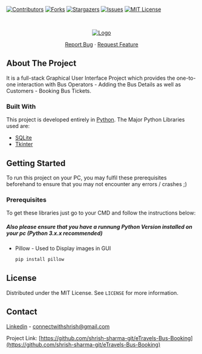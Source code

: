 [![Contributors][contributors-shield]][contributors-url] [![Forks][forks-shield]][forks-url] [![Stargazers][stars-shield]][stars-url] [![Issues][issues-shield]][issues-url] [![MIT License][license-shield]][license-url]

<!-- PROJECT LOGO -->
<br />
<p align="center">
  <a href="https://github.com/othneildrew/Best-README-Template">
    <img src="https://i.ibb.co/7NRpb1r/Py-Tk-Project-Cover.png" alt="Logo">
  </a>

<!--<h3 align="center">Best-README-Template</h3> -->

  <p align="center">
    <a href="https://github.com/shrish-sharma-git/eTravels-Bus-Booking/issues">Report Bug</a>
    ·
    <a href="https://github.com/shrish-sharma-git/eTravels-Bus-Booking/issues">Request Feature</a>
  </p>
</p>

<!-- ABOUT THE PROJECT -->
## About The Project
It is a full-stack Graphical User Interface Project which provides the one-to-one interaction with Bus Operators - Adding the Bus Details as well as Customers - Booking Bus Tickets.


### Built With
This project is developed entirely in [Python](https://www.python.org/). The Major Python Libraries used are:
* [SQLite](https://www.sqlite.org/index.html)
* [Tkinter](https://docs.python.org/3/library/tkinter.html)

<!-- GETTING STARTED -->
## Getting Started

To run this project on your PC, you may fulfil these prerequisites beforehand to ensure that you may not encounter any errors / crashes ;)

### Prerequisites

To get these libraries just go to your CMD and follow the instructions below:
#####  Also please ensure that you have a runnung Python Version installed on your pc (Python 3.x.x recommended)
* Pillow - Used to Display images in GUI
  ```sh
  pip install pillow
  ```

<!-- LICENSE -->
## License
Distributed under the MIT License. See `LICENSE` for more information.

<!-- CONTACT -->
## Contact

[Linkedin](https://www.linkedin.com/in/shrish-sharma) - connectwithshrish@gmail.com

Project Link: [https://github.com/shrish-sharma-git/eTravels-Bus-Booking](https://github.com/shrish-sharma-git/eTravels-Bus-Booking)

<!-- MARKDOWN LINKS & IMAGES -->
<!-- https://www.markdownguide.org/basic-syntax/#reference-style-links -->
[contributors-shield]: https://img.shields.io/github/contributors/shrish-sharma-git/eTravels-Bus-Booking.svg?style=for-the-badge
[contributors-url]: https://github.com/shrish-sharma-git/eTravels-Bus-Booking/graphs/contributors
[forks-shield]: https://img.shields.io/github/forks/shrish-sharma-git/eTravels-Bus-Booking.svg?style=for-the-badge
[forks-url]: https://github.com/shrish-sharma-git/eTravels-Bus-Booking/network/members
[stars-shield]: https://img.shields.io/github/stars/shrish-sharma-git/eTravels-Bus-Booking.svg?style=for-the-badge
[stars-url]: https://github.com/shrish-sharma-git/eTravels-Bus-Booking/stargazers
[issues-shield]: https://img.shields.io/github/issues/shrish-sharma-git/eTravels-Bus-Booking.svg?style=for-the-badge
[issues-url]: https://github.com/shrish-sharma-git/eTravels-Bus-Booking/issues
[license-shield]: https://img.shields.io/github/license/shrish-sharma-git/eTravels-Bus-Booking.svg?style=for-the-badge
[license-url]: https://github.com/shrish-sharma-git/eTravels-Bus-Booking/blob/main/LICENSE
